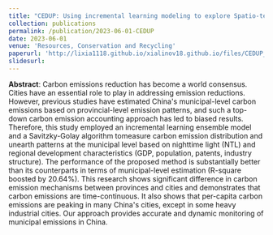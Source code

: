 ```yaml
---
title: "CEDUP: Using incremental learning modeling to explore Spatio-temporal carbon emission distribution and unearthed patterns at the municipal level"
collection: publications
permalink: /publication/2023-06-01-CEDUP
date: 2023-06-01
venue: 'Resources, Conservation and Recycling'
paperurl: 'http://lixia1118.github.io/xialinov18.github.io/files/CEDUP_Using incremental learning modeling to explore Spatio-temporal carbon emission distribution and unearthed patterns at the municipal level.pdf'
slidesurl:
---
```

 **Abstract**: Carbon emissions reduction has become a world consensus. Cities have an essential role to play in addressing emission reductions. However, previous studies have estimated China's municipal-level carbon emissions based on provincial-level emission patterns, and such a top-down carbon emission accounting approach has led to biased results. Therefore, this study employed an incremental learning ensemble model and a Savitzky-Golay algorithm tomeasure carbon emission distribution and unearth patterns at the municipal level based on nighttime light (NTL) and regional development characteristics (GDP, population, patents, industry structure). The performance of the proposed method is substantially better than its counterparts in terms of municipal-level estimation (R-square boosted by 20.64%). This research shows significant difference in carbon emission mechanisms between provinces and cities and demonstrates that carbon emissions are time-continuous. It also shows that per-capita carbon emissions are peaking in many China's cities, except in some heavy industrial cities. Our approach provides accurate and dynamic monitoring of municipal emissions in China.